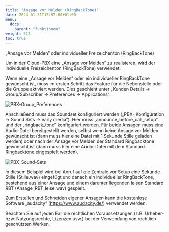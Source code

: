 ```yaml
---
title: "Ansage vor Melden (RingBackTone)"
date: 2024-01-31T15:57:00+01:00
menu:
  docs:
    parent: "funktionen"
weight: 513
toc: true
---
```


„Ansage vor Melden“ oder individueller Freizeichenton (RingBackTone)

Um in der Cloud-PBX eine „Ansage vor Melden“ zu realisieren, wird der individuelle Freizeichenton (RingBackTone) verwendet.

Wenn eine „Ansage vor Melden“ oder ein individueller RingBackTone gewünscht ist, muss im ersten Schritt das Feature für die Nebenstelle oder die Gruppe aktiviert werden. Dies geschieht unter „Kunden Details -> Group/Subscriber -> Preferences -> Applications“:

![PBX-Group_Preferences](https://github.com/NetCologne/cloudpbx-docs/assets/99875470/01c87513-b100-4720-b194-1d3b89588a67)

Anschließend muss das Soundset konfiguriert werden („PBX- Konfiguration -> Sound Sets -> early media“). Hier muss „announce_before_call_setup“ und der „ringback_tone“ konfiguriert werden. Für beide Ansagen muss eine Audio-Datei bereitgestellt werden, selbst wenn keine Ansage vor Melden gewünscht ist (dann muss hier eine Datei mit 1 Sekunde Stille geladen werden) oder nach der Ansage vor Melden der Standard Ringbacktone gewünscht ist (dann muss hier eine Audio-Datei mit dem Standard Ringbacktone eingespielt werden).

![PBX_Sound-Sets](https://github.com/NetCologne/cloudpbx-docs/assets/99875470/312a5385-a9ce-407c-9454-38c19dca1e40)

In diesem Beispiel wird bei Anruf auf die Zentrale vor Setup eine Sekunde Stille (Stille.wav) eingefügt und danach ein individueller RingBackTone, bestehend aus einer Ansage und einem darunter liegenden leisen Standard RBT (Ansage_RBT_leise.wav) gespielt.

Zum Erstellen und Schneiden eigener Ansagen kann die kostenlose Software „audacity“ (https://www.audacity.de/) verwendet werden.

Beachten Sie auf jeden Fall die rechtlichen Voraussetzungen (z.B. Urheber- bzw. Nutzungsrechte, Lizenzen usw.) bei der Verwendung von rechtlich geschützten Werken.
